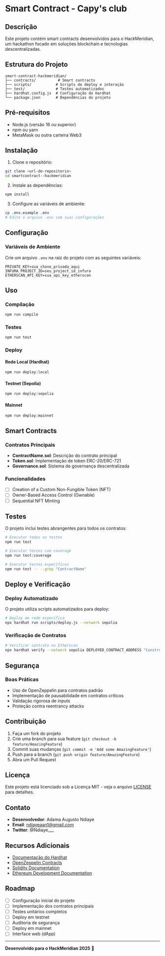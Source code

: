 # Smart Contract - Capy's club

## Descrição

Este projeto contém smart contracts desenvolvidos para o HackMeridian, um hackathon focado em soluções blockchain e tecnologias descentralizadas.

## Estrutura do Projeto

```
smart-contract-hackmeridian/
├── contracts/          # Smart contracts
├── scripts/           # Scripts de deploy e interação
├── test/              # Testes automatizados
├── hardhat.config.js  # Configuração do Hardhat
└── package.json       # Dependências do projeto
```

## Pré-requisitos

- Node.js (versão 16 ou superior)
- npm ou yarn
- MetaMask ou outra carteira Web3

## Instalação

1. Clone o repositório:
```bash
git clone <url-do-repositorio>
cd smartcontract--hackmeridian
```

2. Instale as dependências:
```bash
npm install
```

3. Configure as variáveis de ambiente:
```bash
cp .env.example .env
# Edite o arquivo .env com suas configurações
```

## Configuração

### Variáveis de Ambiente

Crie um arquivo `.env` na raiz do projeto com as seguintes variáveis:

```env
PRIVATE_KEY=sua_chave_privada_aqui
INFURA_PROJECT_ID=seu_project_id_infura
ETHERSCAN_API_KEY=sua_api_key_etherscan
```

## Uso

### Compilação

```bash
npm run compile
```

### Testes

```bash
npm run test
```

### Deploy

#### Rede Local (Hardhat)
```bash
npm run deploy:local
```

#### Testnet (Sepolia)
```bash
npm run deploy:sepolia
```

#### Mainnet
```bash
npm run deploy:mainnet
```

## Smart Contracts

### Contratos Principais

- **ContractName.sol**: Descrição do contrato principal
- **Token.sol**: Implementação de token ERC-20/ERC-721
- **Governance.sol**: Sistema de governança descentralizada

### Funcionalidades

- [ ] Creation of a Custom Non-Fungible Token (NFT)
- [ ] Owner-Based Access Control (Ownable)
- [ ] Sequential NFT Minting

## Testes

O projeto inclui testes abrangentes para todos os contratos:

```bash
# Executar todos os testes
npm run test

# Executar testes com coverage
npm run test:coverage

# Executar testes específicos
npm run test -- --grep "ContractName"
```

## Deploy e Verificação

### Deploy Automatizado

O projeto utiliza scripts automatizados para deploy:

```bash
# Deploy em rede específica
npx hardhat run scripts/deploy.js --network sepolia
```

### Verificação de Contratos

```bash
# Verificar contrato no Etherscan
npx hardhat verify --network sepolia DEPLOYED_CONTRACT_ADDRESS "Constructor arg 1" "Constructor arg 2"
```

## Segurança

### Boas Práticas

- Uso de OpenZeppelin para contratos padrão
- Implementação de pausabilidade em contratos críticos
- Validação rigorosa de inputs
- Proteção contra reentrancy attacks

## Contribuição

1. Faça um fork do projeto
2. Crie uma branch para sua feature (`git checkout -b feature/AmazingFeature`)
3. Commit suas mudanças (`git commit -m 'Add some AmazingFeature'`)
4. Push para a branch (`git push origin feature/AmazingFeature`)
5. Abra um Pull Request

## Licença

Este projeto está licenciado sob a Licença MIT - veja o arquivo [LICENSE](LICENSE) para detalhes.

## Contato

- **Desenvolvedor**: Adama Augusto Ndiaye
- **Email**: ndiayeaan1@gmail.com
- **Twitter**: @Ndiaye___

## Recursos Adicionais

- [Documentação do Hardhat](https://hardhat.org/docs)
- [OpenZeppelin Contracts](https://docs.openzeppelin.com/contracts)
- [Solidity Documentation](https://docs.soliditylang.org)
- [Ethereum Development Documentation](https://ethereum.org/developers)

## Roadmap

- [ ] Configuração inicial do projeto
- [ ] Implementação dos contratos principais
- [ ] Testes unitários completos
- [ ] Deploy em testnet
- [ ] Auditoria de segurança
- [ ] Deploy em mainnet
- [ ] Interface web (dApp)

---

**Desenvolvido para o HackMeridian 2025** 🚀
